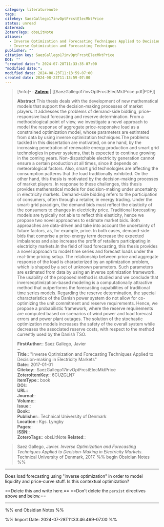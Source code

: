 ```yaml
---
category: literaturenote
tags: 
citekey: SaezGallego17invOptFrcstElecMktPrice
status: unread
dateread: 
ZoteroTags: obsLitNote
aliases:
  - Inverse Optimization and Forecasting Techniques Applied to Decision-making in Electricity Markets
  - Inverse Optimization and Forecasting Techniques
publisher: ""
citation key: SaezGallego17invOptFrcstElecMktPrice
DOI: ""
"created date:": 2024-07-28T11:33:35-07:00
"modified date:": 
modified date: 2024-08-23T11:13:59-07:00
created date: 2024-08-23T11:13:59-07:00
---
```


> [!info]- : [**Zotero**](zotero://select/library/items/6CUZGLN7)   | [[SaezGallego17invOptFrcstElecMktPrice.pdf|PDF]]
>
> 
> **Abstract**
> This thesis deals with the development of new mathematical models that support the decision-making processes of market players. It addresses the problems of demand-side bidding, price-responsive load forecasting and reserve determination.  From a methodological point of view, we investigate a novel approach to model the response of aggregate price-responsive load as a constrained optimization model, whose parameters are estimated from data by using inverse optimization techniques.The problems tackled in this dissertation are motivated, on one hand, by the increasing penetration of renewable energy production and smart grid technologies in power systems, that is expected to continue growing in the coming years.  Non-dispatchable electricity generation cannot ensure a certain production at all times, since it depends on meteorological factors. Also, smart grid technologies are affecting the consumption patterns that the load traditionally exhibited. On the other hand, this thesis is motivated by the decision-making processes of market players. In response to these challenges, this thesis provides mathematical models for decision-making under uncertainty in electricity markets.  Demand-side bidding refers to the participation of consumers, often through a retailer, in energy trading. Under the smart-grid paradigm, the demand bids must reflect the elasticity of the consumers to changes in electricity price. Traditional forecasting models are typically not able to reflect this elasticity, hence we propose two novel approaches to estimate market bids. Both approaches are data-driven and take into account the uncertainty of future factors, as, for example, price. In both cases, demand-side bids that comprise a price-energy term decrease the expected imbalances and also increase the profit of retailers participating in electricity markets.In the field of load forecasting, this thesis provides a novel approach to model time series and forecast loads under the real-time pricing setup. The relationship between price and aggregate response of the load is characterized by an optimization problem, which is shaped by a set of unknown parameters. Such parameters are estimated from data by using an inverse optimization framework.  The usability of the proposed method is studied and we conclude that inverseoptimization-based modeling is a computationally attractive method that outperforms the forecasting capabilities of traditional time series models.  Regarding the reserve determination, the special characteristics of the Danish power system do not allow for co-optimizing the unit commitment and reserve requirements. Hence, we propose a probabilistic framework, where the reserve requirements are computed based on scenarios of wind power and load forecast errors and power plant outages. The solution of the stochastic optimization models increases the safety of the overall system while decreases the associated reserve costs, with respect to the method currently used by the Danish TSO.
> 
> 
> **FirstAuthor**:: Saez Gallego, Javier  
~    
> **Title**:: "Inverse Optimization and Forecasting Techniques Applied to Decision-making in Electricity Markets"  
> **Date**:: 2017-01-01  
> **Citekey**:: SaezGallego17invOptFrcstElecMktPrice  
> **ZoteroItemKey**:: 6CUZGLN7  
> **itemType**:: book  
> **DOI**::   
> **URL**::   
> **Journal**::   
> **Volume**::   
> **Issue**::   
> **Book**::   
> **Publisher**:: Technical University of Denmark  
> **Location**:: Kgs. Lyngby   
> **Pages**::   
> **ISBN**::   
> **ZoteroTags**:: obsLitNote
> **Related**:: 

> Saez Gallego, Javier. _Inverse Optimization and Forecasting Techniques Applied to Decision-Making in Electricity Markets_. Technical University of Denmark, 2017.
%% begin Obsidian Notes %%
___
 Does load forecasting using "inverse optimization" in order to model liquidity and price-curve stuff.  Is this contextual optimization?

==Delete this and write here.==
==Don't delete the `persist` directives above and below.==
___
%% end Obsidian Notes %%



%% Import Date: 2024-07-28T11:33:46.469-07:00 %%
